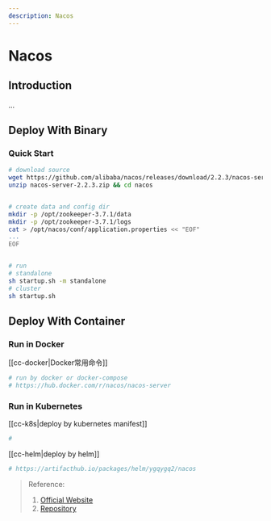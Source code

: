 ```yaml
---
description: Nacos
---
```


# Nacos

## Introduction
...


## Deploy With Binary
### Quick Start
```bash
# download source
wget https://github.com/alibaba/nacos/releases/download/2.2.3/nacos-server-2.2.3.zip
unzip nacos-server-2.2.3.zip && cd nacos


# create data and config dir
mkdir -p /opt/zookeeper-3.7.1/data
mkdir -p /opt/zookeeper-3.7.1/logs
cat > /opt/nacos/conf/application.properties << "EOF"
...
EOF


# run
# standalone
sh startup.sh -m standalone
# cluster
sh startup.sh 
```

## Deploy With Container
### Run in Docker
[[cc-docker|Docker常用命令]]
```bash
# run by docker or docker-compose
# https://hub.docker.com/r/nacos/nacos-server
```

### Run in Kubernetes
[[cc-k8s|deploy by kubernetes manifest]]
```bash
# 
```

[[cc-helm|deploy by helm]]
```bash
# https://artifacthub.io/packages/helm/ygqygq2/nacos
```


> Reference:
> 1. [Official Website](https://nacos.io/zh-cn/docs/quick-start.html)
> 2. [Repository](https://github.com/alibaba/nacos)
